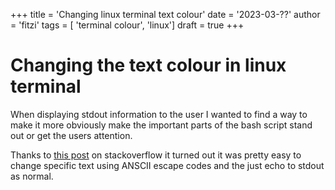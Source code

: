 +++
title = 'Changing linux terminal text colour'
date = '2023-03-??'
author = 'fitzi'
tags = [ 'terminal colour', 'linux']
draft = true
+++

# Changing the text colour in linux terminal

When displaying stdout information to the user I wanted to find a way to make it more obviously make the important parts of the bash script stand out or get the users attention.  

Thanks to [this post](https://stackoverflow.com/questions/5947742/how-to-change-the-output-color-of-echo-in-linux) on stackoverflow it turned out it was pretty easy to change specific text using ANSCII escape codes and the just echo to stdout as normal.

